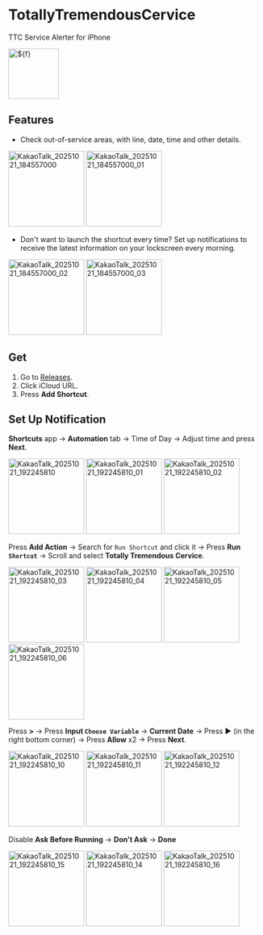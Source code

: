 # TotallyTremendousCervice
TTC Service Alerter for iPhone

<img width="100" height="100" alt="${f}" src="https://github.com/user-attachments/assets/9811ba42-f183-452a-9367-87e6ae8a7fa6" />

## Features
- Check out-of-service areas, with line, date, time and other details.
<img width="150" alt="KakaoTalk_20251021_184557000" src="https://github.com/user-attachments/assets/671d778d-f58d-45a3-9cb8-a83987bfb007" />
<img width="150" alt="KakaoTalk_20251021_184557000_01" src="https://github.com/user-attachments/assets/f3941777-bd07-4dfe-9ba5-0713b884ac16" />

- Don't want to launch the shortcut every time? Set up notifications to receive the latest information on your lockscreen every morning.
<img width="150" alt="KakaoTalk_20251021_184557000_02" src="https://github.com/user-attachments/assets/65ded20d-1a88-4b31-8540-9341e39e57cc" />
<img width="150" alt="KakaoTalk_20251021_184557000_03" src="https://github.com/user-attachments/assets/b3ab5ffb-dba6-419f-823a-f387befa53bd" />

## Get
1. Go to [Releases](https://github.com/Dr-Sauce/TotallyTremendousCervice/releases/latest).
2. Click iCloud URL.
3. Press **Add Shortcut**.

## Set Up Notification
**Shortcuts** app → **Automation** tab → Time of Day → Adjust time and press **Next**.

<img width="150" alt="KakaoTalk_20251021_192245810" src="https://github.com/user-attachments/assets/423cce86-20a7-483e-9afc-0349d6f81543" />
<img width="150" alt="KakaoTalk_20251021_192245810_01" src="https://github.com/user-attachments/assets/545cf37e-4ceb-4644-b606-cd87c17799de" />
<img width="150" alt="KakaoTalk_20251021_192245810_02" src="https://github.com/user-attachments/assets/067dacdc-f64b-4dec-a9d8-d420094d1754" />

Press **Add Action** → Search for `Run Shortcut` and click it → Press **Run `Shortcut`** → Scroll and select **Totally Tremendous Cervice**.

<img width="150" alt="KakaoTalk_20251021_192245810_03" src="https://github.com/user-attachments/assets/c2ea2469-57c0-40b5-b8f0-135e01055211" />
<img width="150" alt="KakaoTalk_20251021_192245810_04" src="https://github.com/user-attachments/assets/4ad6ff61-5039-4333-9b85-584579d0fbdd" />
<img width="150" alt="KakaoTalk_20251021_192245810_05" src="https://github.com/user-attachments/assets/59883785-2939-4b80-b792-3c09ce9e90f8" />
<img width="150" alt="KakaoTalk_20251021_192245810_06" src="https://github.com/user-attachments/assets/b141b6c8-f978-4561-b930-4f7c3c2ca28e" />

Press **>** → Press **Input `Choose Variable`** → **Current Date** → Press ▶ (in the right bottom corner) → Press **Allow** x2 → Press **Next**.

<img width="150" alt="KakaoTalk_20251021_192245810_10" src="https://github.com/user-attachments/assets/11050784-7111-4774-9353-952a85d9892a" />
<img width="150" alt="KakaoTalk_20251021_192245810_11" src="https://github.com/user-attachments/assets/d87ebfdb-c8ea-4f63-9efd-77bdff64bb64" />
<img width="150" alt="KakaoTalk_20251021_192245810_12" src="https://github.com/user-attachments/assets/f3ccf54b-9794-4b54-92d0-eeb68f11c06a" />

Disable **Ask Before Running** → **Don't Ask** → **Done**

<img width="150" alt="KakaoTalk_20251021_192245810_15" src="https://github.com/user-attachments/assets/3fe6bb7b-764b-47d2-b307-0df5486ba074" />
<img width="150" alt="KakaoTalk_20251021_192245810_14" src="https://github.com/user-attachments/assets/fdebb890-41e3-4b5f-96b2-a8fc7443a118" />
<img width="150" alt="KakaoTalk_20251021_192245810_16" src="https://github.com/user-attachments/assets/ec4e5f76-93da-4feb-8e43-984a8fd8d1db" />


